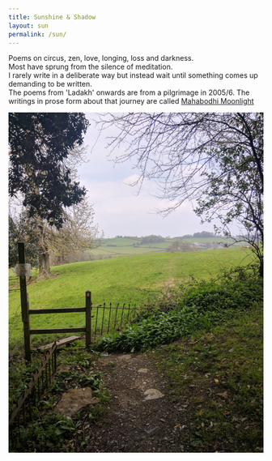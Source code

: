```yaml
---
title: Sunshine & Shadow
layout: sun
permalink: /sun/
---
```


Poems on circus, zen, love, longing, loss and darkness.  
Most have sprung from the silence of meditation.  
I rarely write in a deliberate way but instead wait until something comes up demanding to be written.  
The poems from 'Ladakh' onwards are from a pilgrimage in 2005/6. The writings in prose form about that journey are called [Mahabodhi Moonlight](/pages/prose/mahabodhi-moonlight.html)


!["Gaia House style"](/assets/images/chan/GaiaHouseStyle.jpg "Gaia House style")


